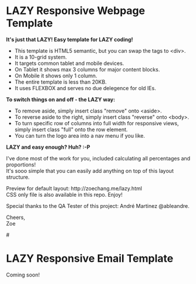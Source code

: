 # <h1>LAZY Responsive Webpage Template</h1>
<p>
<strong>It's just that LAZY! Easy template for LAZY coding!</strong>
</p>
<ul>
<li> This template is HTML5 semantic, but you can swap the tags to &lt;div&gt;.</li>
<li> It is a 10-grid system.</li>
<li> It targets common tablet and mobile devices.</li>
<li> On Tablet it shows max 3 columns for major content blocks.</li>
<li> On Mobile it shows only 1 column.</li>
<li> The entire template is less than 20KB.</li>
<li> It uses FLEXBOX and serves no due delegence for old IEs.</li>
</ul>
<p>
<strong>To switch things on and off - the LAZY way:</strong>
</p>
<ul>
<li> To remove aside, simply insert class "remove" onto &lt;aside&gt;.</li>
<li> To reverse aside to the right, simply insert class "reverse" onto &lt;body&gt;.</li>
<li> To turn specific row of columns into full width for responsive views, simply insert class "full" onto the row element.</li>
<li> You can turn the logo area into a nav menu if you like.</li>
</ul>
<p>
<strong>LAZY and easy enough? Huh? :-P</strong>
</p>
<p>
I've done most of the work for you, included calculating all percentages and proportions!<br>
It's sooo simple that you can easily add anything on top of this layout structure.
</p>
<p>
Preview for default layout: http://zoechang.me/lazy.html<br>
CSS only file is also available in this repo. Enjoy!
</p>
<p>
Special thanks to the QA Tester of this project: André Martinez @ableandre.
</p>
<p>
Cheers,<br>
Zoe
</p>
# <h1>LAZY Responsive Email Template</h1>
<p>Coming soon!</p>
